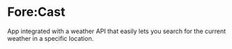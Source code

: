 # Fore:Cast
App integrated with a weather API that easily lets you search for the current weather in a specific location.
